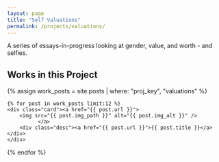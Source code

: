 ```yaml
---
layout: page
title: "Self Valuations"
permalink: /projects/valuations/
---
```


A series of essays-in-progress looking at gender, value, and worth - and selfies.

## Works in this Project
<div class="resp-gallery">
 {% assign work_posts = site.posts | where: "proj_key", "valuations" %}

    {% for post in work_posts limit:12 %}
    <div class="card"><a href="{{ post.url }}">
        <img src="{{ post.img_path }}" alt="{{ post.img_alt }}" />
              </a>
        <div class="desc"><a href="{{ post.url }}">{{ post.title }}</a></div>
    </div>
  {% endfor %}
</div>